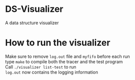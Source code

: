 # DS-Visualizer
A data structure visualizer

# How to run the visualizer
Make sure to remove ``log.out`` file and ``myfifo`` before each run  
type ``make`` to compile both the tracer and the test program  
Call ``./visualizer list-test`` to run  
``log.out`` now contains the logging information  
